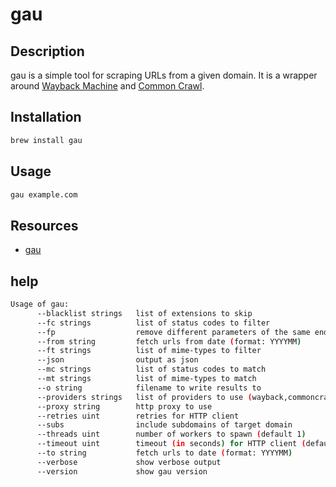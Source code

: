 # gau

## Description

gau is a simple tool for scraping URLs from a given domain. It is a wrapper around [Wayback Machine](https://archive.org/web/) and [Common Crawl](https://commoncrawl.org/).

## Installation

```bash
brew install gau
```

## Usage

```bash
gau example.com
```

## Resources

- [gau](https://github.com/lc/gau)

## help

```bash
Usage of gau:
      --blacklist strings   list of extensions to skip
      --fc strings          list of status codes to filter
      --fp                  remove different parameters of the same endpoint
      --from string         fetch urls from date (format: YYYYMM)
      --ft strings          list of mime-types to filter
      --json                output as json
      --mc strings          list of status codes to match
      --mt strings          list of mime-types to match
      --o string            filename to write results to
      --providers strings   list of providers to use (wayback,commoncrawl,otx,urlscan)
      --proxy string        http proxy to use
      --retries uint        retries for HTTP client
      --subs                include subdomains of target domain
      --threads uint        number of workers to spawn (default 1)
      --timeout uint        timeout (in seconds) for HTTP client (default 45)
      --to string           fetch urls to date (format: YYYYMM)
      --verbose             show verbose output
      --version             show gau version
```